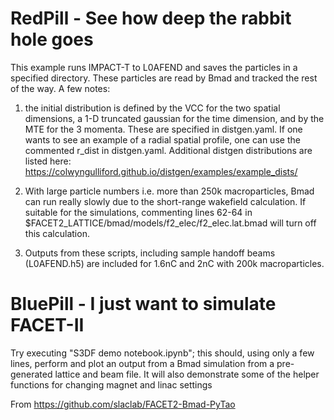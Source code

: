 # RedPill - See how deep the rabbit hole goes
This example runs IMPACT-T to L0AFEND and saves the particles in a specified directory.  These particles are read by Bmad and tracked the rest of the way.  A few notes:

1) the initial distribution is defined by the VCC for the two spatial dimensions, a 1-D truncated gaussian for the time dimension, and by the MTE for the 3 momenta.  These are specified in distgen.yaml.  If one wants to see an example of a radial spatial profile, one can use the commented r_dist in distgen.yaml.  Additional distgen distributions are listed here: https://colwyngulliford.github.io/distgen/examples/example_dists/

2) With large particle numbers i.e. more than 250k macroparticles, Bmad can run really slowly due to the short-range wakefield calculation.  If suitable for the simulations, commenting lines 62-64 in $FACET2_LATTICE/bmad/models/f2_elec/f2_elec.lat.bmad will turn off this calculation.

3)  Outputs from these scripts, including sample handoff beams (L0AFEND.h5) are included for 1.6nC and 2nC with 200k macroparticles. 


# BluePill - I just want to simulate FACET-II

Try executing "S3DF demo notebook.ipynb"; this should, using only a few lines, perform and plot an output from a Bmad simulation from a pre-generated lattice and beam file. It will also demonstrate some of the helper functions for changing magnet and linac settings

From https://github.com/slaclab/FACET2-Bmad-PyTao

